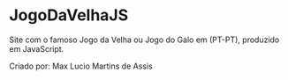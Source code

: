 # JogoDaVelhaJS
Site com o famoso Jogo da Velha ou Jogo do Galo em (PT-PT), produzido em JavaScript.

Criado por: Max Lucio Martins de Assis
